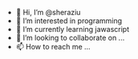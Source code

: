 - 👋 Hi, I’m @sheraziu
- 👀 I’m interested in programming
- 🌱 I’m currently learning jawascript
- 💞️ I’m looking to collaborate on ...
- 📫 How to reach me ...

<!---
sheraziu/sheraziu is a ✨ special ✨ repository because its `README.md` (this file) appears on your GitHub profile.
You can click the Preview link to take a look at your changes.
--->
